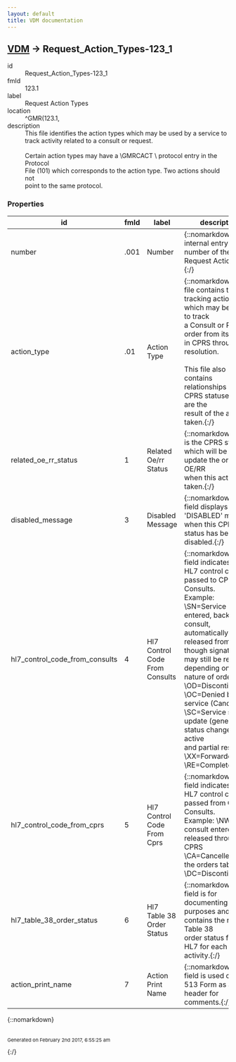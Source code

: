 ```yaml
---
layout: default
title: VDM documentation
---
```


## [VDM](TableOfContent.md) &#8594; Request_Action_Types-123_1 

<dl>
<dt>id</dt><dd>Request_Action_Types-123_1</dd>
<dt>fmId</dt><dd>123.1</dd>
<dt>label</dt><dd>Request Action Types</dd>
<dt>location</dt><dd>^GMR(123.1,</dd>
<dt>description</dt><dd>This file identifies the action types which may be used by a service to <br/>track activity related to a consult or request.<br/>  <br/>Certain action types may have a \GMRCACT \ protocol entry in the Protocol<br/>File (101) which corresponds to the action type.  Two actions should not <br/>point to the same protocol.</dd>
</dl>

### Properties

| id | fmId | label | description | datatype | location | attributes | range | 
| --- | --- | --- | --- | --- | --- | --- | --- | 
| number | .001 | Number | {::nomarkdown}The internal entry number of the Request Action Type.{:/} | IEN |  |  |  | 
| action_type | .01 | Action Type | {::nomarkdown}This file contains the tracking actions which may be taken to track<br/>a Consult or Request order from its entry in CPRS through its<br/>resolution.<br/> <br/>This file also contains relationships of CPRS statuses which are the<br/>result of the action taken.{:/} | STRING |  | REQUIRED, INDEXED |  | 
| related_oe_rr_status | 1 | Related Oe/rr Status | {::nomarkdown}This is the CPRS status which will be used to update the order in OE/RR<br/>when this action is taken.{:/} | POINTER |  | INDEXED | Order_Status-100_01 | 
| disabled_message | 3 | Disabled Message | {::nomarkdown}This field displays a 'DISABLED' message when this CPRS status has been<br/>disabled.{:/} | STRING |  |  |  | 
| hl7_control_code_from_consults | 4 | Hl7 Control Code From Consults | {::nomarkdown}This field indicates what HL7 control code is passed to CPRS from<br/>Consults.<br/>    Example: <br/>             \SN\=Service entered, backdoor consult, automatically<br/>released from CPRS, though signatures may still be required depending on<br/>nature of order<br/>             \OD\=Discontinued<br/>             \OC\=Denied by service (Cancelled)<br/>             \SC\=Service status update (generic status change) for active<br/>and partial results<br/>             \XX\=Forwarded<br/>             \RE\=Completed{:/} | STRING |  |  |  | 
| hl7_control_code_from_cprs | 5 | Hl7 Control Code From Cprs | {::nomarkdown}This field indicates what HL7 control code is passed from CPRS to<br/>Consults.<br/>    Example: \NW\=New consult entered and released through CPRS<br/>             \CA\=Cancelled via the orders tab<br/>             \DC\=Discontinued{:/} | STRING |  | INDEXED |  | 
| hl7_table_38_order_status | 6 | Hl7 Table 38 Order Status | {::nomarkdown}This field is for documenting purposes and contains the related Table 38<br/>order status from HL7 for each activity.{:/} | STRING |  |  |  | 
| action_print_name | 7 | Action Print Name | {::nomarkdown}This field is used on the 513 Form as a header for comments.{:/} | STRING |  |  |  | 

{::nomarkdown} <br/><br/><p style="font-size: 11px">Generated on February 2nd 2017, 6:55:25 am</p>{:/}